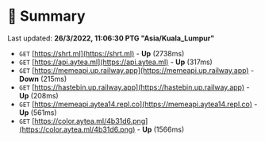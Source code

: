 # 📖 Summary
Last updated: **26/3/2022, 11:06:30 PTG "Asia/Kuala_Lumpur"**

- `GET` [https://shrt.ml](https://shrt.ml) - **Up** (2738ms)
- `GET` [https://api.aytea.ml](https://api.aytea.ml) - **Up** (317ms)
- `GET` [https://memeapi.up.railway.app](https://memeapi.up.railway.app) - **Down** (215ms)
- `GET` [https://hastebin.up.railway.app](https://hastebin.up.railway.app) - **Up** (208ms)
- `GET` [https://memeapi.aytea14.repl.co](https://memeapi.aytea14.repl.co) - **Up** (561ms)
- `GET` [https://color.aytea.ml/4b31d6.png](https://color.aytea.ml/4b31d6.png) - **Up** (1566ms)
